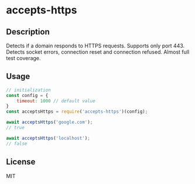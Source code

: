 # accepts-https

## Description
Detects if a domain responds to HTTPS requests. Supports only port 443. Detects socket errors, connection reset and connection refused. Almost full test coverage.

## Usage
```javascript
// initialization
const config = {
    timeout: 1000 // default value
}
const acceptsHttps = require('accepts-https')(config);

await acceptsHttps('google.com');
// true

await acceptsHttps('localhost');
// false
```

## License
MIT
